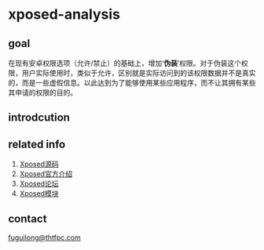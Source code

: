 # xposed-analysis

## goal
在现有安卓权限选项（允许/禁止）的基础上，增加‘**伪装**’权限。对于伪装这个权限，用户实际使用时，类似于允许，区别就是实际访问到的该权限数据并不是真实的，而是一些虚假信息。以此达到为了能够使用某些应用程序，而不让其拥有某些其申请的权限的目的。

## introdcution


## related info
1. [Xposed源码](https://github.com/rovo89/)
2. [Xposed官方介绍](https://github.com/rovo89/XposedBridge/wiki/Development-tutorial)
3. [Xposed论坛](http://forum.xda-developers.com/xposed)
2. [Xposed模块](http://repo.xposed.info/)

## contact
fuguilong@thtfpc.com
